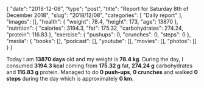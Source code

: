 {
    "date": "2018-12-08",
    "type": "post",
    "title": "Report for Saturday 8th of December 2018",
    "slug": "2018\/12\/08",
    "categories": [
        "Daily report"
    ],
    "images": [],
    "health": {
        "weight": 78.4,
        "height": 173,
        "age": 13870
    },
    "nutrition": {
        "calories": 3194.3,
        "fat": 175.32,
        "carbohydrates": 274.24,
        "protein": 116.83
    },
    "exercise": {
        "pushups": 0,
        "crunches": 0,
        "steps": 0
    },
    "media": {
        "books": [],
        "podcast": [],
        "youtube": [],
        "movies": [],
        "photos": []
    }
}

Today I am <strong>13870 days</strong> old and my weight is <strong>78.4 kg</strong>. During the day, I consumed <strong>3194.3 kcal</strong> coming from <strong>175.32 g</strong> fat, <strong>274.24 g</strong> carbohydrates and <strong>116.83 g</strong> protein. Managed to do <strong>0 push-ups</strong>, <strong>0 crunches</strong> and walked <strong>0 steps</strong> during the day which is approximately <strong>0 km</strong>.